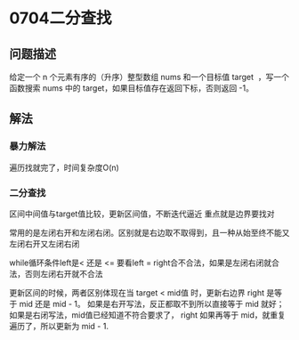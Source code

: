 # 0704二分查找

## 问题描述
给定一个 n 个元素有序的（升序）整型数组 nums 和一个目标值 target  ，写一个函数搜索 nums 中的 target，如果目标值存在返回下标，否则返回 -1。

## 解法
### 暴力解法
遍历找就完了，时间复杂度O(n)

### 二分查找
区间中间值与target值比较，更新区间值，不断迭代逼近
重点就是边界要找对

常用的是左闭右开和左闭右闭。区别就是右边取不取得到，且一种从始至终不能又左闭右开又左闭右闭

while循环条件left是< 还是 <= 要看left = right合不合法，如果是左闭右闭就合法，否则左闭右开就不合法

更新区间的时候，两者区别体现在当 target < mid值 时，更新右边界 right 是等于 mid 还是 mid - 1。
如果是右开写法，反正都取不到所以直接等于 mid 就好；如果是右闭写法，mid值已经知道不符合要求了，
right 如果再等于 mid，就重复遍历了，所以更新为 mid - 1.